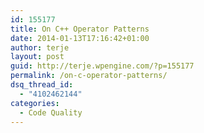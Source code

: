 ```yaml
---
id: 155177
title: On C++ Operator Patterns
date: 2014-01-13T17:16:42+01:00
author: terje
layout: post
guid: http://terje.wpengine.com/?p=155177
permalink: /on-c-operator-patterns/
dsq_thread_id:
  - "4102462144"
categories:
  - Code Quality
---
```

